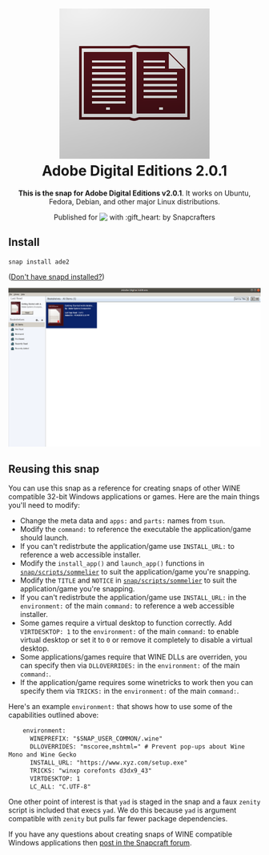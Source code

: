 <h1 align="center">
  <img src="snap/gui/ade2.png" alt="ADEv2">
  <br />
  Adobe Digital Editions 2.0.1
</h1>

<p align="center"><b>This is the snap for Adobe Digital Editions v2.0.1</b>. It works on Ubuntu, Fedora, Debian, and other major Linux
distributions.</p>

<p align="center">Published for <img src="http://anything.codes/slack-emoji-for-techies/emoji/tux.png" align="top" width="24" /> with :gift_heart: by Snapcrafters</p>

## Install

    snap install ade2

([Don't have snapd installed?](https://snapcraft.io/docs/core/install))

![Adobe Digital Editions v2.0.1](screenshot.png?raw=true "Adobe Digital Editions v2.0.1")

## Reusing this snap

You can use this snap as a reference for creating snaps of other WINE
compatible 32-bit Windows applications or games. Here are the main
things you'll need to modify:

  * Change the meta data and `apps:` and `parts:` names from `tsun`.
  * Modify the `command:` to reference the executable the application/game should launch.
  * If you can't redistrbute the application/game use `INSTALL_URL:` to reference a web accessible installer.
  * Modify the `install_app()` and `launch_app()` functions in [`snap/scripts/sommelier`](snap/scripts/sommelier) to suit the application/game you're snapping.
  * Modify the `TITLE` and `NOTICE` in [`snap/scripts/sommelier`](snap/scripts/sommelier) to suit the application/game you're snapping.
  * If you can't redistrbute the application/game use `INSTALL_URL:` in the `environment:` of the main `command:` to reference a web accessible installer.
  * Some games require a virtual desktop to function correctly. Add `VIRTDESKTOP: 1` to the `environment:` of the main `command:` to enable virtual desktop or set it to `0` or remove it completely to disable a virtual desktop.
  * Some applications/games require that WINE DLLs are overriden, you can specify then via `DLLOVERRIDES:` in the `environment:` of the main `command:`.
  * If the application/game requires some winetricks to work then you can specify them via `TRICKS:` in the `environment:` of the main `command:`.

Here's an example `environment:` that shows how to use some of the capabilities outlined above:

```
    environment:
      WINEPREFIX: "$SNAP_USER_COMMON/.wine"
      DLLOVERRIDES: "mscoree,mshtml=" # Prevent pop-ups about Wine Mono and Wine Gecko
      INSTALL_URL: "https://www.xyz.com/setup.exe"
      TRICKS: "winxp corefonts d3dx9_43"
      VIRTDESKTOP: 1
      LC_ALL: "C.UTF-8"
```

One other point of interest is that `yad` is staged in the snap and a
faux `zenity` script is included that execs `yad`. We do this because
`yad` is argument compatible with `zenity` but pulls far fewer package
dependencies.

If you have any questions about creating snaps of WINE compatible
Windows applications then [post in the Snapcraft forum](https://forum.snapcraft.io).
